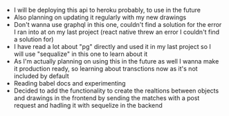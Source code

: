 * I will be deploying this api to heroku probably, to use in the future
* Also planning on updating it regularly with my new drawings
* Don't wanna use graphql in this one, couldn't find a solution for the error I ran into at on my last project (react native threw an error I couldn't find a solution for) 
* I have read a lot about "pg" directly and used it in my last project so I will use "sequalize" in this one to learn about it
* As I'm actually planning on using this in the future as well I wanna make it production ready, so learning about transctions now as it's not included by default
* Reading babel docs and experimenting 
* Decided to add the functionality to create the realtions between objects and drawings in the frontend by sending the matches with a post request and hadling it with sequelize in the backend